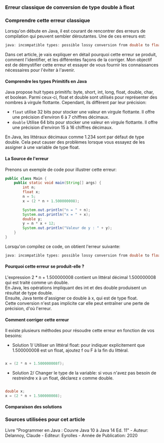 ### Erreur classique de conversion de type double à float  

### Comprendre cette erreur classique  


Lorsqu'on débute en Java, il est courant de rencontrer des erreurs de compilation qui peuvent sembler déroutantes. Une de ces erreurs est:  

```csharp
java: incompatible types: possible lossy conversion from double to float
```

Dans cet article, je vais expliquer en détail pourquoi cette erreur se produit, comment l'identifier, et les différentes façons de la corriger. Mon objectif est de démystifier cette erreur et essayer de vous fournir les connaissances nécessaires pour l'éviter à l'avenir.  

#### Comprendre les types Primitifs en Java   

Java propose huit types primitifs: byte, short, int, long, float, double, char, et boolean. Parmi ceux-ci, float et double sont utilisés pour représenter des nombres à virgule flottante. Cependant, ils diffèrent par leur précision:  

- `float`  utilise 32 bits pour stocker une valeur en virgule flottante. Il offre une précision d'environ 6 à 7 chiffres décimaux.  
- `double` Utilise 64 bits pour stocker une valeur en virgule flottante. Il offre une précision d'environ 15 à 16 chiffres décimaux.

  
En Java, les littéraux décimaux comme 1.234 sont par défaut de type double. Cela peut causer des problèmes lorsque vous essayez de les assigner à une variable de type float.  

#### La Source de l'erreur

Prenons un exemple de code pour illustrer cette erreur:  

```java
public class Main {
    public static void main(String[] args) {
        int n;
        float x;
        n = 5;
        x = (2 * n + 1.500000008);

        System.out.println("n = " + n);
        System.out.println("x = " + x);
        double y;
        y = n * x + 12;
        System.out.println("Valeur de y : " + y);
    }
}

```

Lorsqu'on compilez ce code, on obtient l'erreur suivante:


```csharp
java: incompatible types: possible lossy conversion from double to float

```
 
#### Pourquoi cette erreur se produit-elle ?

L'expression 2 * n + 1.500000008 contient un littéral décimal 1.500000008 qui est traité comme un double.   
En Java, les opérations impliquant des int et des double produisent un résultat de type double.   
Ensuite, Java tente d'assigner ce double à x, qui est de type float.   
Cette conversion n'est pas implicite car elle peut entraîner une perte de précision, d'où l'erreur.  

#### Comment corriger cette erreur

Il existe plusieurs méthodes pour résoudre cette erreur en fonction de vos besoins:  

- Solution 1/ Utiliser un littéral float: pour indiquer explicitement que 1.500000008 est un float, ajoutez f ou F à la fin du littéral.

```java

x = (2 * n + 1.500000008f);

```
  

- Solution 2/ Changer le type de la variable: si vous n'avez pas besoin de restreindre x à un float, déclarez x comme double.  

```java

double x;
x = (2 * n + 1.500000008);

```


#### Comparaison des solutions



### Sources utilisées pour cet article  
Livre "Programmer en Java : Couvre Java 10 à Java 14 Ed. 11" - Auteur: Delannoy, Claude - Editeur: Eyrolles - Année de Publication: 2020
